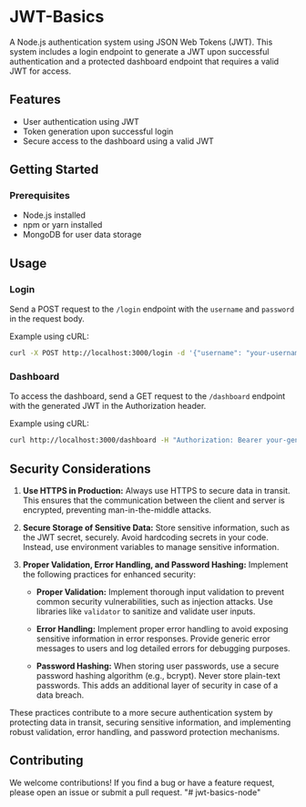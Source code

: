 # JWT-Basics
A Node.js authentication system using JSON Web Tokens (JWT). This system includes a login endpoint to generate a JWT upon successful authentication and a protected dashboard endpoint that requires a valid JWT for access.

## Features
- User authentication using JWT
- Token generation upon successful login
- Secure access to the dashboard using a valid JWT

## Getting Started
### Prerequisites
- Node.js installed
- npm or yarn installed
- MongoDB for user data storage

## Usage
### Login
Send a POST request to the `/login` endpoint with the `username` and `password` in the request body.

Example using cURL:
```bash
curl -X POST http://localhost:3000/login -d '{"username": "your-username", "password": "your-password"}' -H "Content-Type: application/json"
```

### Dashboard
To access the dashboard, send a GET request to the `/dashboard` endpoint with the generated JWT in the Authorization header.

Example using cURL:

```bash
curl http://localhost:3000/dashboard -H "Authorization: Bearer your-generated-token"
```
## Security Considerations

1. **Use HTTPS in Production:**
   Always use HTTPS to secure data in transit. This ensures that the communication between the client and server is encrypted, preventing man-in-the-middle attacks.

2. **Secure Storage of Sensitive Data:**
   Store sensitive information, such as the JWT secret, securely. Avoid hardcoding secrets in your code. Instead, use environment variables to manage sensitive information.

3. **Proper Validation, Error Handling, and Password Hashing:**
   Implement the following practices for enhanced security:

   - **Proper Validation:**
     Implement thorough input validation to prevent common security vulnerabilities, such as injection attacks. Use libraries like `validator` to sanitize and validate user inputs.

   - **Error Handling:**
     Implement proper error handling to avoid exposing sensitive information in error responses. Provide generic error messages to users and log detailed errors for debugging purposes.

   - **Password Hashing:**
     When storing user passwords, use a secure password hashing algorithm (e.g., bcrypt). Never store plain-text passwords. This adds an additional layer of security in case of a data breach.

These practices contribute to a more secure authentication system by protecting data in transit, securing sensitive information, and implementing robust validation, error handling, and password protection mechanisms.


## Contributing
We welcome contributions! If you find a bug or have a feature request, please open an issue or submit a pull request.
"# jwt-basics-node" 
